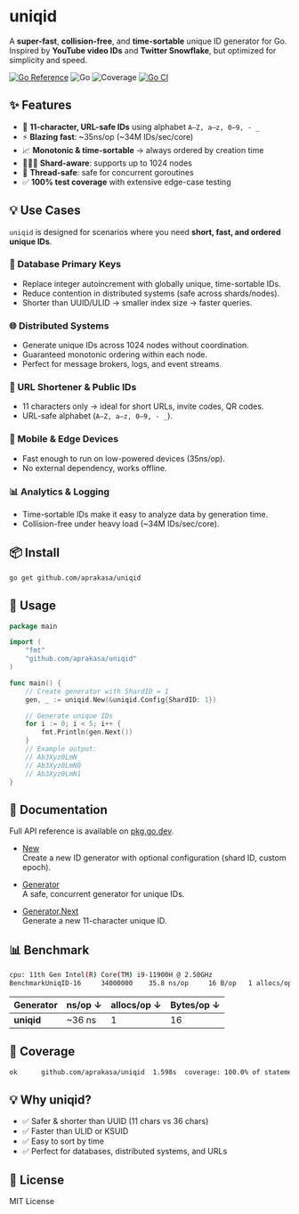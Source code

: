 # uniqid

A **super-fast**, **collision-free**, and **time-sortable** unique ID generator for Go.  
Inspired by **YouTube video IDs** and **Twitter Snowflake**, but optimized for simplicity and speed.

[![Go Reference](https://pkg.go.dev/badge/github.com/aprakasa/uniqid.svg)](https://pkg.go.dev/github.com/aprakasa/uniqid)
![Go](https://img.shields.io/badge/go-%3E%3D1.21-blue)
![Coverage](https://img.shields.io/badge/coverage-100%25-brightgreen)
[![Go CI](https://github.com/aprakasa/uniqid/actions/workflows/go.yml/badge.svg)](https://github.com/aprakasa/uniqid/actions/workflows/go.yml)


## ✨ Features

- 🔑 **11-character, URL-safe IDs** using alphabet `A–Z, a–z, 0–9, - _`
- ⚡ **Blazing fast**: ~35ns/op (~34M IDs/sec/core)
- 📈 **Monotonic & time-sortable** → always ordered by creation time
- 🧑‍🤝‍🧑 **Shard-aware**: supports up to 1024 nodes
- 🧵 **Thread-safe**: safe for concurrent goroutines
- ✅ **100% test coverage** with extensive edge-case testing

## 💡 Use Cases

`uniqid` is designed for scenarios where you need **short, fast, and ordered unique IDs**.

### 🔑 Database Primary Keys
- Replace integer autoincrement with globally unique, time-sortable IDs.
- Reduce contention in distributed systems (safe across shards/nodes).
- Shorter than UUID/ULID → smaller index size → faster queries.

### 🌐 Distributed Systems
- Generate unique IDs across 1024 nodes without coordination.
- Guaranteed monotonic ordering within each node.
- Perfect for message brokers, logs, and event streams.

### 🔗 URL Shortener & Public IDs
- 11 characters only → ideal for short URLs, invite codes, QR codes.
- URL-safe alphabet (`A–Z, a–z, 0–9, - _`).

### 📱 Mobile & Edge Devices
- Fast enough to run on low-powered devices (35ns/op).
- No external dependency, works offline.

### 📊 Analytics & Logging
- Time-sortable IDs make it easy to analyze data by generation time.
- Collision-free under heavy load (~34M IDs/sec/core).


## 📦 Install
```bash
go get github.com/aprakasa/uniqid
```

## 📝 Usage
```go
package main

import (
    "fmt"
    "github.com/aprakasa/uniqid"
)

func main() {
    // Create generator with ShardID = 1
    gen, _ := uniqid.New(&uniqid.Config{ShardID: 1})

    // Generate unique IDs
    for i := 0; i < 5; i++ {
        fmt.Println(gen.Next())
    }
    // Example output:
    // Ab3Xyz0LmN_
    // Ab3Xyz0LmN0
    // Ab3Xyz0LmN1
}

```

## 📖 Documentation

Full API reference is available on [pkg.go.dev](https://pkg.go.dev/github.com/aprakasa/uniqid).

- [New](https://pkg.go.dev/github.com/aprakasa/uniqid#New)  
  Create a new ID generator with optional configuration (shard ID, custom epoch).

- [Generator](https://pkg.go.dev/github.com/aprakasa/uniqid#Generator)  
  A safe, concurrent generator for unique IDs.

- [Generator.Next](https://pkg.go.dev/github.com/aprakasa/uniqid#Generator.Next)  
  Generate a new 11-character unique ID.


## 📊 Benchmark
```bash
cpu: 11th Gen Intel(R) Core(TM) i9-11900H @ 2.50GHz
BenchmarkUniqID-16     34000000    35.8 ns/op     16 B/op   1 allocs/op
```

| Generator  | ns/op ↓  | allocs/op ↓ | Bytes/op ↓ |
| ---------- | -------- | ----------- | ---------- |
| **uniqid** | \~36 ns  | 1           | 16         |

## 🧪 Coverage
```bash
ok  	github.com/aprakasa/uniqid	1.598s	coverage: 100.0% of statements
```

## 💡 Why uniqid?

- ✅ Safer & shorter than UUID (11 chars vs 36 chars)
- ✅ Faster than ULID or KSUID
- ✅ Easy to sort by time
- ✅ Perfect for databases, distributed systems, and URLs

## 📜 License

MIT License